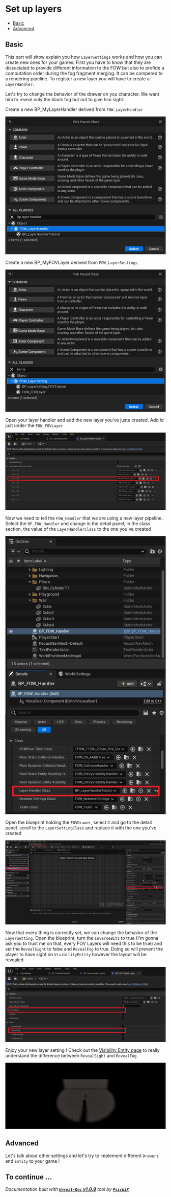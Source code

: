 # Set up layers

- [Basic](#basic)
- [Advanced](#advanced)

## Basic

This part will show explain you how `LayerSettings` works and how you can create new ones for your games.
First you have to know that they are dissociated to provide different information to the FOW but also to
profide a computation order during the fog fragment merging. It can be compered to a rendering pipeline.
To register a new layer you will have to create a `LayerHandler`. <br />

Let's try to change the behavior of the drawer on you character. We want him to reveal only the black fog
but not to give him sight. <br />

Create a new BP_MyLayerHandler derived from `FOW_LayerHandler`

![FOWHandler update pipeline](../../assets/Tutorial/Layers/1_CreateLayerHandler_BP.png)

Create a new BP_MyFOVLayer derived from `FOW_LayerSettings`

![FOWHandler update pipeline](../../assets/Tutorial/Layers/2_CreateLayerSetting_BP.png)

Open your layer handler and add the new layer you've juste created. Add id just under the `FOW_FOVLayer`

![FOWHandler update pipeline](../../assets/Tutorial/Layers/3_OpenAndAddNewLayerSetting.png)

Now we need to tell the `FOW_Handler` that we are using a new layer pipeline. Select the `BP_FOW_Handler`
and change in the detail panel, in the class section, the value of the `LayerHandlerClass` to the one you've
created

![FOWHandler update pipeline](../../assets/Tutorial/Layers/4_ChangeTheLayerHandler.png)

Open the blueprint holding the `FOVDrawer`, select it and go to the detail panel. scroll to the `LayerSettingClass`
and replace it with the one you've created

![FOWHandler update pipeline](../../assets/Tutorial/Layers/5_ReplaceTheLayerSettingClass.png)

Now that every thing is correctly set, we can change the behavior of the `LayerSetting`. Open the blueprint,
turn the `InverseBits` to true (I'm gonna ask you to trust me on that, every FOV Layers will need this to be true)
and set the `RevealSight` to false and `RevealFog` to true. Doing so will prevent the player to have sight on
`VisibilityEntity` however the layout will be revealed

![FOWHandler update pipeline](../../assets/Tutorial/Layers/6_ChangeLayerSettings.png)

 Enjoy your new layer setting ! Check out the [](/book/Tutorials/)[Visibility Entity page](Visibility_entity.md) to really understand the difference
between `RevealSight` and `RevealFog`.

![FOWHandler update pipeline](../../assets/Tutorial/Layers/7_PiersingOnlySightFog.png)

## Advanced

Let's talk about other settings and let's try to implement different `Drawers` and `Entity` to your game !

To continue ...
---
_Documentation built with [**`Unreal-Doc` v1.0.9**](https://github.com/PsichiX/unreal-doc) tool by [**`PsichiX`**](https://github.com/PsichiX)_